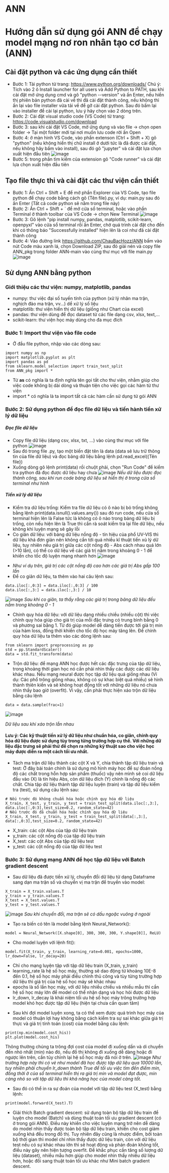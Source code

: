 # ANN

# Hướng dẫn sử dụng gói ANN để chạy model mạng nơ ron nhân tạo cơ bản (ANN)

## Cài đặt python và các ứng dụng cần thiết
- Bước 1: Tải python từ trang: https://www.python.org/downloads/
Chú ý: Tích vào 2 ô Install launcher for all users và Add Python to PATH, sau khi cài đặt mở ứng dụng cmd và gõ "python --version" và ấn Enter, nếu hiển thị phiên bản python đã cài về thì đã cài đặt thành công, nếu không thì ấn lại vào file installer vừa tải về để gỡ cài đặt python. Sau đó bấm lại vào installer để cài lại python, lưu ý hãy chọn vào 2 dòng trên.
- Bước 2: Cài đặt visual studio code  (VS Code) từ trang: https://code.visualstudio.com/download
- Bước 3: sau khi cài đặt VS Code, mở ứng dụng và vào file -> chọn open folder -> Tại một folder mới tại nơi muốn lưu code rời ấn Open
- Bước 4: ở màn hình VS Code, vào phần extenson (Ctrl + Shift + X) gõ "python" (nếu không hiển thị chữ install ở dưới tức là đã được cài đặt, nếu không hãy bấm vào install), sau đó gõ "jupyter" và cài đặt lựa chọn xuất hiện đầu tiên
![image](https://user-images.githubusercontent.com/90232557/226867539-d31397b4-444e-4148-82f1-089b563cc1c6.png)
- Bước 5: trong phần tìm kiếm của extension gõ "Code runner" và cài đặt lựa chọn xuất hiện đầu tiên

## Tạo file thực thi và cài đặt các thư viện cần thiết
- Bước 1: Ấn Ctrl + Shift + E để mở phần Explorer của VS Code, tạo file python để chạy code bằng cách gõ {Tên file}.py, ví dụ: main.py sau đó ấn Enter (Tất cả code python sẽ nằm trong file này)
- Bước 2: Ấn Ctrl + Shift + ` để mở cửa sổ terminal, hoặc vào phần Terminal ở thành toolbar của VS Code -> chọn New Terminal
![image](https://user-images.githubusercontent.com/90232557/226869390-0af1db5d-06d1-46ae-a5a1-d8d0f3ddbecc.png)
- Bước 3: Gõ lệnh "pip install numpy, pandas, matplotlib, scikit-learn, openpyxl" vào cửa sổ terminal rồi ấn Enter, chờ quá trình cài đặt cho đến khi có thông báo "Successfully installed" hiện lên là coi như đã cài đặt thành công
- Bước 4: Vào đường link https://github.com/ChauBacHozz/ANN bấm vào nút Code màu xanh lá, chọn Download ZIP, sau đó giải nén và copy file ANN_pkg trong folder ANN-main vào cùng thư mục với file main.py
![image](https://user-images.githubusercontent.com/90232557/226871446-f4abf4ce-4937-42ce-89ff-912600c33db6.png)

## Sử dụng ANN bằng python
### Giới thiệu các thư viện: numpy, matplotlib, pandas
- numpy: thư việc đại số tuyến tính của python (xử lý nhân ma trận, nghịch đảo ma trận, vv...) dể xử lý số liệu
- matplotlib: thư viện hiển thị dữ liệu (giống như Chart của excel)
- pandas: thư viện dùng để đọc dataset từ các file dạng csv, xlsx, text,...
- scikit-learn: thư viện học máy dùng cho đa mục đích
### Bước 1: Import thư viện vào file code
- Ở đầu file python, nhập vào các dòng sau:
```
import numpy as np
import matplotlib.pyplot as plt
import pandas as pd
from sklearn.model_selection import train_test_split
from ANN_pkg import *
```
- Từ **as** có nghĩa là ta định nghĩa tên gọi tắt cho thư viện, nhằm giúp cho việc code không bị dài dòng và thuận tiện cho việc gọi các hàm từ thư viện
- import * có nghĩa là ta import tất cả các hàm cần sử dụng từ gói ANN

### Bước 2: Sử dụng python để đọc file dữ liệu và tiến hành tiền xử lý dữ liệu
##### Đọc file dữ liệu
- Copy file dữ liệu (dạng csv, xlsx, txt, ...) vào cùng thư mục với file python
![image](https://user-images.githubusercontent.com/90232557/227155077-a78b36c9-bde0-42ec-bbfa-ee7c52f41242.png)
- Sau đó trong file .py, tạo một biến đặt tên là data (data sẽ lưu trữ thông tin của file dữ liệu) và đọc bảng dữ liệu bằng lệnh pd.read_excel({Tên file})
- Xuống dòng gõ lệnh print(data) rồi chuột phải, chọn "Run Code" để kiểm tra python đã đọc được dữ liệu hay chưa
![image](https://user-images.githubusercontent.com/90232557/227155601-ab8cd4fe-be3c-4b22-b419-3942458f05e9.png)
  *Nếu dữ liệu được đọc thành công, sau khi run code bảng dữ liệu sẽ hiển thị ở trong cửa sổ terminal như hình*
##### Tiền xử lý dữ liệu
- Kiểm tra dữ liệu trống: Kiểm tra file dữ liệu có ô nào bị bỏ trống không bằng lệnh print(data.isnull().values.any()) sau đó run code, nếu cửa sổ terminal hiện lên là False tức là không có ô nào trong bảng dữ liệu bị trống, còn nếu hiện lên là True thì cần rà soát kiểm tra lại file dữ liệu, nếu không khi luyện mạng sẽ gây lỗi
- Co giãn dữ liệu: với bảng dữ liệu nồng độ - tín hiệu của phổ UV-VIS thì dữ liệu khá đơn giản nên không cần tới quá nhiều kĩ thuật tiền xủ lý dữ liệu, tuy nhiên nếu giá trị giữa các cột nồng độ - Abs cách nhau quá lớn (>10 lần), có thể co dữ liệu về các giá trị nằm trong khoảng 0 - 1 để khiến cho tốc độ luyện mạng nhanh hơn
![image](https://user-images.githubusercontent.com/90232557/227148017-9260b617-57bc-4e9a-a051-8d7b7666b2ed.png)
 + *Như ví dụ trên, giá trị các cột nồng độ cao hơn các giá trị Abs gấp 100 lần*
 + Để co giãn dữ liệu, ta thêm vào hai câu lệnh sau:
 ```
 data.iloc[:,0:3] = data.iloc[:,0:3] / 100
 data.iloc[:,3:] = data.iloc[:,3:] / 10
 ```
![image](https://user-images.githubusercontent.com/90232557/227156238-f96cd975-fab2-48fb-ba9e-9b23bd211936.png)
 *Sau khi co giãn, ta thấy rằng các giá trị trong bảng dữ liệu đều nằm trong khoảng 0 - 1*
 - Chính quy hóa dữ liệu: với dữ liệu dạng nhiều chiều (nhiều cột) thì việc chính quy hóa giúp cho giá trị của mỗi đặc trưng có trung bình bằng 0 và phương sai bằng 1. Từ đó giúp model dễ dàng tiến được tới giá trị min của hàm loss, đồng thời khiến cho tốc độ học máy tăng lên. Để chính quy hóa dữ liệu ta thêm vào các dòng lệnh sau:
 ```
from sklearn import preprocessing as pp
std = pp.StandardScaler()
data = std.fit_transform(data)
 ```
 
 - Trộn dữ liệu: để mạng ANN học được hết các đặc trưng của tập dữ liệu, trong khoảng thời gian học nó cần phải nhìn thấy các được các dữ liệu khác nhau. Nếu mạng neural được học tập dữ liệu quá giống nhau (Ví dụ: Các phổ trông giống nhau, không có sự khac biệt quá nhiều) sẽ hình thành thiên kiến và sẽ không hoạt động tốt với những dữ liệu nó chưa nhìn thấy bao giờ (overfit). Vì vậy, cần phải thực hiện xáo trộn dữ liệu bằng câu lệnh
 ```
 data = data.sample(frac=1)
 ```
![image](https://user-images.githubusercontent.com/90232557/227151917-499575a0-c2c3-4c6a-a7a1-b78fb792bc39.png)
 
 *Dữ liệu sau khi xáo trộn lẫn nhau*
 #### Lưu ý: Các kỹ thuật tiền xử lý dữ liệu như chuẩn hóa, co giãn, chính quy hóa dữ liệu được sử dụng tùy trong từng trường hợp cụ thể. Với những dữ liệu đặc trưng sẽ phải thử để chọn ra những kỹ thuật sao cho việc học máy được diễn ra một cách tối ưu nhất.
 
 - Tách ma trận dữ liệu thành các cột X và Y, chia thành tập dữ liệu train và test: Ở đây bài toán chính là sử dụng mô hình máy học để sự đoán nồng độ các chất trong hỗn hợp sản phẩm (thuốc) vậy nên mình sẽ coi dữ liệu đầu vào (X) là tín hiệu Abs, còn dữ liệu đích (Y) chính là nồng độ các chất. Chia tập dữ liệu thành tập dữ liệu luyện (train) và tập dữ liệu kiểm tra (test), sử dụng câu lệnh sau:
```
# Nếu trước đó không chuẩn hóa hoặc chính quy hóa dữ liệu
X_train, X_test, y_train, y_test = train_test_split(data.iloc[:,3:], data.iloc[:,0:3],test_size=0.2, random_state=42)
# Nếu trước đó đã chuẩn hóa hoặc chính quy hóa dữ liệu
X_train, X_test, y_train, y_test = train_test_split(data[:,3:], data[:,0:3],test_size=0.2, random_state=42)
```
+ X_train: các cột Abs của tập dữ liệu train
+ y_train: các cột nồng độ của tập dữ liệu train
+ X_test: các cột Abs của tập dữ liệu test
+ y_test: các cột nồng độ của tập dữ liệu test
 
 
 ### Bước 3: Sử dụng mạng ANN để học tập dữ liệu với Batch gradient descent
 - Sau dữ liệu đã được tiền xử lý, chuyển đổi dữ liệu từ dạng Dataframe sang dạn ma trận số và chuyển vị ma trận để truyền vào model:
 ```
X_train = X_train.values.T
y_train = y_train.values.T
X_test = X_test.values.T
y_test = y_test.values.T
 ```
![image](https://user-images.githubusercontent.com/90232557/227165912-ad85a66a-0e64-4606-98d7-5e5c63f2a925.png)
 *Sau khi chuyển đổi, ma trận sẽ có dấu ngoặc vuông ở ngoài*
 - Tạo ra biến có tên là model bằng lệnh Neural_Network():
 ```
 model = Neural_Network([X.shape[0], 300, 300, 300, Y.shape[0]], ReLU)
 ```
 - Cho model luyện với lệnh fit():
 ```
 model.fit(X_train, y_train, learning_rate=0.001, epochs=1000, lr_down=False, lr_decay=20)
 ```
 + Chỉ cho mạng luyện tập với tập dữ liệu train (X_train, y_train) 
 + learning_rate là hệ số học máy, thường sẽ dao động từ khoảng 10E-8 đến 0.1, hệ số học máy phải điều chỉnh thủ công và tùy từng trường hợp dữ liệu thì giá trị của hệ số học máy sẽ khác nhau
 + epochs là số lần học máy, với dữ liệu nhiều chiều và nhiều mẫu thì cần hệ số học máy lớn để model có thể nhận dạng và học hỏi được dữ liệu
 + lr_down, lr_decay là khái niệm tối ưu hệ số học máy trông trường hợp model khó học được tập dữ liệu (hiện tại chưa cần quan tâm)
 - Sau khi đợi model luyện xong, ta có thể xem được quá trình học máy của model có thuận lợi hay không bằng cách kiểm tra sự sai khác giữa giá trị thực và giá trị tính toán (cost) của model bằng câu lệnh:
 ```
 print(np.min(model.cost_his))
 plt.plot(model.cost_his)
 ```
 Thông thường chúng ta trông đợi cost của model đi xuống dần và di chuyển đến nhỏ nhất (min) nào đó, nếu đồ thị không đi xuống dễ dàng hoặc đi ngược lên trên, cần tủy chỉnh lại hệ số học máy đã nói ở trên.
 ![image](https://user-images.githubusercontent.com/90232557/227220797-57e0f4be-53fc-4a42-9ad3-dabc92eb339d.png)
 *Như trường hợp này thì có vẻ như model đã học được tập dữ liệu qua 10000 lần, tuy nhiên phải chuyển lr_down thành True để tối ưu việc tìm đến điểm min, đồng thời ở của sổ terminal hiển thị ra giá trị min và model đạt được, min càng nhỏ so với tập dữ liệu thì khả năng học của model càng tốt.*
 - Sau đó có thể in ra sự đoán của model với tập dữ liệu test (X_test) bằng lệnh:
 ```
 print(model.forward(X_test).T)
 ```
 - Giải thích Batch gradient descent: sử dụng toàn bộ tập dữ liệu train để luyện cho model (Batch) và dùng thuật toán tối ưu gradient descent (có ở trong gói ANN). Điều này khiến cho việc luyện mạng trở nên dễ dàng do model nhìn thấy được toàn bộ tập dữ liệu train, khiến cho cost giảm xuống khá đều trong đồ thị. Tuy nhiên đây cũng là nhược điểm, bởi toàn bộ thời gian thì model chỉ nhìn thấy được dữ liệu train, còn với dữ liệu test nếu có sự khác nhau lớn thì sẽ hoạt động và phán đoán không tốt, điều này gây nên hiện tượng overfit. Để khắc phục cần tăng số lượng dữ liệu (dataset), nhiều mẫu hơn giúp cho model nhìn thấy nhiều dữ liệu hơn, hoặc đổi sang thuật toán tối ưu khác như Mini batch gradient descent.
 

